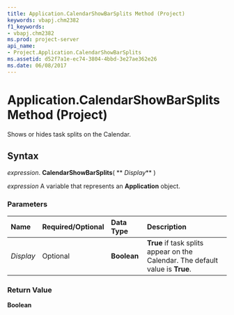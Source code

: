 ```yaml
---
title: Application.CalendarShowBarSplits Method (Project)
keywords: vbapj.chm2382
f1_keywords:
- vbapj.chm2382
ms.prod: project-server
api_name:
- Project.Application.CalendarShowBarSplits
ms.assetid: d52f7a1e-ec74-3804-4bbd-3e27ae362e26
ms.date: 06/08/2017
---
```



# Application.CalendarShowBarSplits Method (Project)

Shows or hides task splits on the Calendar.


## Syntax

 _expression_. **CalendarShowBarSplits**( ** _Display_** )

 _expression_ A variable that represents an **Application** object.


### Parameters



|**Name**|**Required/Optional**|**Data Type**|**Description**|
|:-----|:-----|:-----|:-----|
| _Display_|Optional|**Boolean**|**True** if task splits appear on the Calendar. The default value is **True**.|

### Return Value

 **Boolean**


